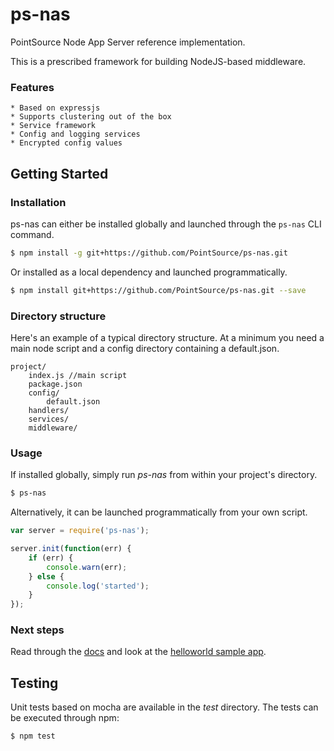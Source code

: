 ps-nas
======

PointSource Node App Server reference implementation.

This is a prescribed framework for building NodeJS-based middleware.

### Features
    * Based on expressjs
    * Supports clustering out of the box
    * Service framework
    * Config and logging services
    * Encrypted config values

## Getting Started

### Installation

ps-nas can either be installed globally and launched through the `ps-nas` CLI command.

```bash
$ npm install -g git+https://github.com/PointSource/ps-nas.git
```

Or installed as a local dependency and launched programmatically.

```bash
$ npm install git+https://github.com/PointSource/ps-nas.git --save
```

### Directory structure

Here's an example of a typical directory structure.
At a minimum you need a main node script and a config directory containing a default.json.

    project/
        index.js //main script
        package.json
        config/
            default.json
        handlers/
        services/
        middleware/

### Usage

If installed globally, simply run *ps-nas* from within your project's directory.

```bash
$ ps-nas
```

Alternatively, it can be launched programmatically from your own script.


```js
var server = require('ps-nas');

server.init(function(err) {
    if (err) {
        console.warn(err);
    } else {
        console.log('started');
    }
});
```

### Next steps

Read through the [docs](./docs) and look at the [helloworld sample app](./examples/helloworld/).


## Testing

Unit tests based on mocha are available in the *test* directory.  The tests can be executed through npm:

```bash
$ npm test
```
